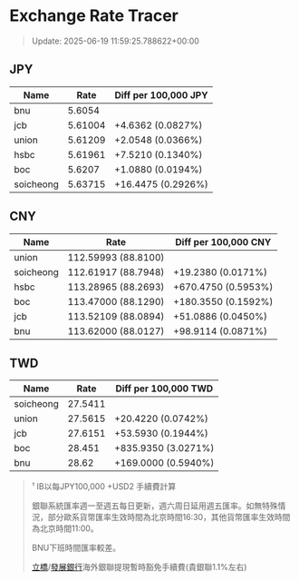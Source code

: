 # Exchange Rate Tracer

> Update: 2025-06-19 11:59:25.788622+00:00

## JPY

| Name      |    Rate | Diff per 100,000 JPY   |
|-----------|---------|------------------------|
| bnu       | 5.6054  |                        |
| jcb       | 5.61004 | +4.6362 (0.0827%)      |
| union     | 5.61209 | +2.0548 (0.0366%)      |
| hsbc      | 5.61961 | +7.5210 (0.1340%)      |
| boc       | 5.6207  | +1.0880 (0.0194%)      |
| soicheong | 5.63715 | +16.4475 (0.2926%)     |

## CNY

| Name      | Rate                | Diff per 100,000 CNY   |
|-----------|---------------------|------------------------|
| union     | 112.59993	(88.8100) |                        |
| soicheong | 112.61917	(88.7948) | +19.2380 (0.0171%)     |
| hsbc      | 113.28965	(88.2693) | +670.4750 (0.5953%)    |
| boc       | 113.47000	(88.1290) | +180.3550 (0.1592%)    |
| jcb       | 113.52109	(88.0894) | +51.0886 (0.0450%)     |
| bnu       | 113.62000	(88.0127) | +98.9114 (0.0871%)     |

## TWD

| Name      |    Rate | Diff per 100,000 TWD   |
|-----------|---------|------------------------|
| soicheong | 27.5411 |                        |
| union     | 27.5615 | +20.4220 (0.0742%)     |
| jcb       | 27.6151 | +53.5930 (0.1944%)     |
| boc       | 28.451  | +835.9350 (3.0271%)    |
| bnu       | 28.62   | +169.0000 (0.5940%)    |


> ¹ IB以每JPY100,000 +USD2 手續費計算
>
> 銀聯系統匯率週一至週五每日更新，週六周日延用週五匯率。如無特殊情況，部分歐系貨幣匯率生效時間為北京時間16:30，其他貨幣匯率生效時間為北京時間11:00。
>
> BNU下班時間匯率較差。
>
> [立橋](https://www.wlbank.com.mo/uploads/ueditor/file/20181211/1544536513900230.pdf)/[發展銀行](https://www.mdb.com.mo/Service_Charges_20230728.pdf)海外銀聯提現暫時豁免手續費(貴銀聯1.1%左右)

